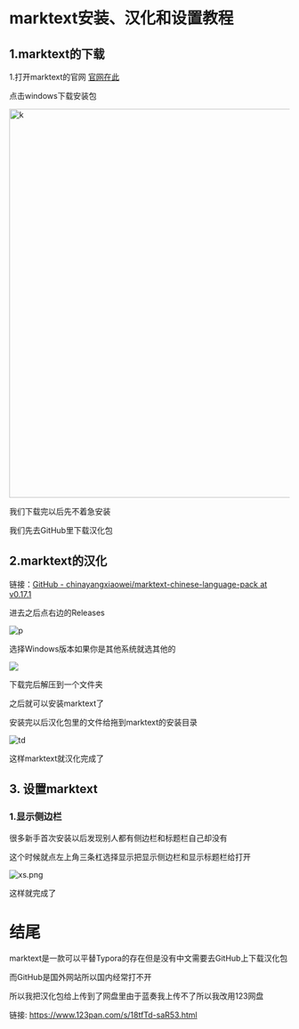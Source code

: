# marktext安装、汉化和设置教程

## 1.marktext的下载

1.打开marktext的官网 [官网在此](https://www.marktext.cc/)

点击windows下载安装包

<img src="https://s2.loli.net/2024/07/04/VnvJcWfiNGLTp4O.png" title="" alt="k" width="699">

我们下载完以后先不着急安装

我们先去GitHub里下载汉化包

## 2.marktext的汉化

链接：[GitHub - chinayangxiaowei/marktext-chinese-language-pack at v0.17.1](https://github.com/chinayangxiaowei/marktext-chinese-language-pack/tree/v0.17.1)

进去之后点右边的Releases

![p](https://s2.loli.net/2024/07/04/jxlcqr9nXv32VD6.png)

选择Windows版本如果你是其他系统就选其他的

![](https://s2.loli.net/2024/07/04/zXRfycFIGOLkgWQ.png)

下载完后解压到一个文件夹

之后就可以安装marktext了

安装完以后汉化包里的文件给拖到marktext的安装目录

![td](https://s2.loli.net/2024/07/04/Xuqcgas6zZjbRhP.png)

这样marktext就汉化完成了

## 3. 设置marktext

### 1.显示侧边栏

很多新手首次安装以后发现别人都有侧边栏和标题栏自己却没有

这个时候就点左上角三条杠选择显示把显示侧边栏和显示标题栏给打开

![xs.png](https://s2.loli.net/2024/07/04/DkpQRrL92C4ngZA.png)

这样就完成了

# 结尾

marktext是一款可以平替Typora的存在但是没有中文需要去GitHub上下载汉化包

而GitHub是国外网站所以国内经常打不开

所以我把汉化包给上传到了网盘里由于蓝奏我上传不了所以我改用123网盘

链接: https://www.123pan.com/s/18tfTd-saR53.html
